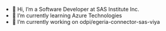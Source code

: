 - 👋 Hi, I’m a Software Developer at SAS Institute Inc.
- 🌱 I’m currently learning Azure Technologies
- 🔭 I’m currently working on odpi/egeria-connector-sas-viya

<!---
isamatha/isamatha is a ✨ special ✨ repository because its `README.md` (this file) appears on your GitHub profile.
You can click the Preview link to take a look at your changes.
--->
